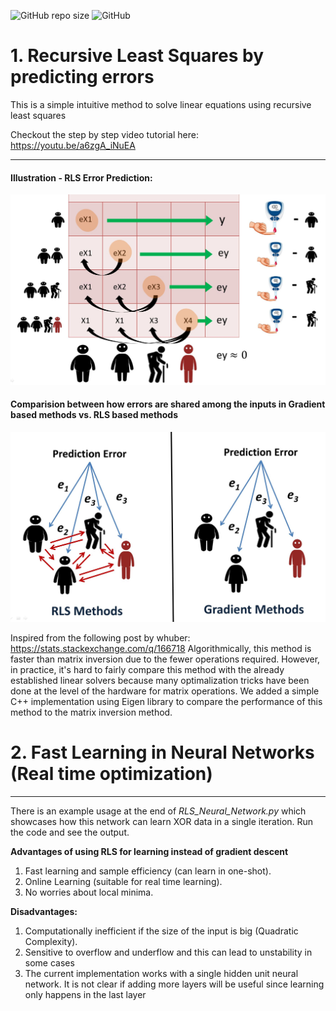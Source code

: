 
![GitHub repo size](https://img.shields.io/github/repo-size/hunar4321/RLS_Learning)
![GitHub](https://img.shields.io/github/license/hunar4321/RLS_Learning)

# 1. Recursive Least Squares by predicting errors
This is a simple intuitive method to solve linear equations using recursive least squares

Checkout the step by step video tutorial here: https://youtu.be/a6zgA_iNuEA

------------

#### Illustration - RLS Error Prediction:

![](images/rls_figure.jpg)

#### Comparision between how errors are shared among the inputs in Gradient based methods vs. RLS based methods
![](images/comparision.jpg)

Inspired from the following post by whuber: https://stats.stackexchange.com/q/166718
Algorithmically, this method is faster than matrix inversion due to the fewer operations required. However, in practice, it's hard to fairly compare this method with the already established linear solvers because many optimalization tricks have been done at the level of the hardware for matrix operations. We added a simple C++ implementation using Eigen library to compare the performance of this method to the matrix inversion method.

# 2. Fast Learning in Neural Networks (Real time optimization)
-----------------------------------
There is an example usage at the end of *RLS_Neural_Network.py* which showcases how this network can learn XOR data in a single iteration. Run the code and see the output.

**Advantages of using RLS for learning instead of gradient descent**
1. Fast learning and sample efficiency (can learn in one-shot).
2. Online Learning (suitable for real time learning).
3. No worries about local minima.

**Disadvantages:**
1. Computationally inefficient if the size of the input is big (Quadratic Complexity).
2. Sensitive to overflow and underflow and this can lead to unstability in some cases
3. The current implementation works with a single hidden unit neural network. It is not clear if adding more layers will be useful since learning only happens in the last layer 

